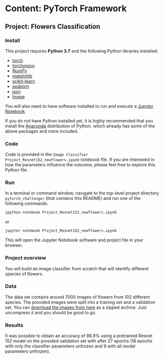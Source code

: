# Content: PyTorch Framework
## Project: Flowers Classification

### Install

This project requires **Python 3.7** and the following Python libraries installed:

- [torch](https://pytorch.org/get-started/locally/)
- [torchvision](https://pytorch.org/docs/0.3.0/torchvision/index.html)
- [NumPy](http://www.numpy.org/)
- [matplotlib](http://matplotlib.org/)
- [scikit-learn](http://scikit-learn.org/stable/)
- [seaborn](https://seaborn.pydata.org/)
- [json](https://docs.python.org/3/library/json.html)
- [Image](https://pillow.readthedocs.io/en/stable/reference/Image.html)

You will also need to have software installed to run and execute a [Jupyter Notebook](http://ipython.org/notebook.html)

If you do not have Python installed yet, it is highly recommended that you install the [Anaconda](http://continuum.io/downloads) distribution of Python, which already has some of the above packages and more included.

### Code

Code is provided in the `Image Classifier Project_Resnet152_newflowers.ipynb` notebook file. If you are interested in how the parameters influence the outcome, please feel free to explore this Python file.

### Run

In a terminal or command window, navigate to the top-level project directory `pytorch_challenge/` (that contains this README) and run one of the following commands:

```bash
ipython notebook Project_Resnet152_newflowers.ipynb
```  
or
```bash
jupyter notebook Project_Resnet152_newflowers.ipynb
```

This will open the Jupyter Notebook software and project file in your browser.

### Project overview

You will build an image classifier from scratch that will identify different species of flowers.

### Data

The data set contains around 7000 images of flowers from 102 different species. The provided images were split into a training set and a validation set. You can [download the images from here](https://s3.amazonaws.com/content.udacity-data.com/courses/nd188/flower_data.zip) as a zipped archive. Just uncompress it and you should be good to go.


### Results
It was possible to obtain an accuracy of 98.9% using a pretrained Resnet 152 model on the provided validation set with after 27 epochs (18 epochs with only the classifier parameters unfrozen and 9 with all model parameters unfrozen).